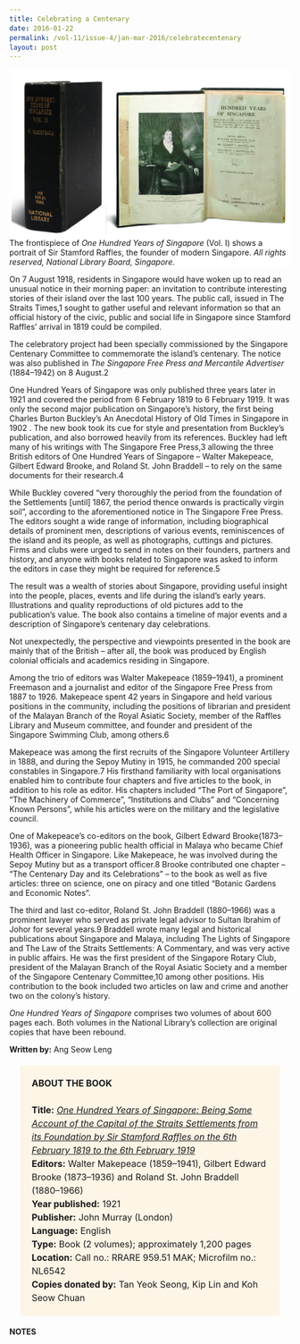 ```yaml
---
title: Celebrating a Centenary
date: 2016-01-22
permalink: /vol-11/issue-4/jan-mar-2016/celebratecentenary
layout: post
---
```

<div style="background-color: white;"><br><img src="/images/vol-11-issue-4/celebrating-a-centenary/01_celebratingcentenary.jpg">The frontispiece of <i>One Hundred Years of Singapore</i> (Vol. I) shows a portrait of Sir Stamford Raffles, the founder of modern Singapore. <i>All rights reserved, National Library Board, Singapore.</i></div>

On 7 August 1918, residents in Singapore would have woken up to read an unusual notice in their morning paper: an invitation to contribute interesting stories of their island over the last 100 years. The public call, issued in The Straits Times,1 sought to gather useful and relevant information so that an official history of the civic, public and social life in Singapore since Stamford Raffles’ arrival in 1819 could be compiled.

The celebratory project had been specially commissioned by the Singapore Centenary Committee to commemorate the island’s centenary. The notice was also published in *The Singapore Free Press and Mercantile Advertiser* (1884–1942) on 8 August.2

One Hundred Years of Singapore was only published three years later in 1921 and covered the period from 6 February 1819 to 6 February 1919. It was only the second major publication on Singapore’s history, the first being Charles Burton Buckley’s An Anecdotal History of Old Times in Singapore in 1902 . The new book took its cue for style and presentation from Buckley’s publication, and also borrowed  heavily from its references. Buckley had left many of his writings with The Singapore Free Press,3 allowing the three British editors of One Hundred Years of Singapore – Walter Makepeace, Gilbert Edward Brooke, and Roland St. John Braddell – to rely on the same documents for their research.4

While Buckley covered “very thoroughly the period from the foundation of the Settlements [until] 1867, the period thence onwards is practically virgin soil”, according to the aforementioned notice in The Singapore Free Press. The editors sought a wide range of information, including biographical details of prominent men, descriptions of various events, reminiscences of the island and its people, as well as photographs, cuttings and pictures. Firms and clubs were urged to send in notes on their founders, partners and history, and anyone with books related to Singapore was asked to inform the editors in case they might be required for reference.5

The result was a wealth of stories about Singapore, providing useful insight into the people, places, events and life during the island’s early years. Illustrations and quality reproductions of old pictures add to the publication’s value. The book also contains a timeline of major events and a description of Singapore’s centenary day celebrations.

Not unexpectedly, the perspective and viewpoints presented in the book are mainly that of the British – after all, the book was produced by English colonial officials and academics residing in Singapore.

Among the trio of editors was Walter Makepeace (1859–1941), a prominent Freemason and a journalist and editor of the Singapore Free Press from 1887 to 1926. Makepeace spent 42 years in Singapore and held various positions in the community, including the positions of librarian and president of the Malayan Branch of the Royal Asiatic Society, member of the Raffles Library and Museum committee, and founder and president of the Singapore Swimming Club, among others.6

Makepeace was among the first recruits of the Singapore Volunteer Artillery in 1888, and during the Sepoy Mutiny in 1915, he commanded 200 special constables in Singapore.7 His firsthand familiarity with local organisations enabled him to contribute four chapters and five articles to the book, in addition to his role as editor. His chapters included “The Port of Singapore”, “The Machinery of Commerce”, “Institutions and Clubs” and “Concerning Known Persons”, while his articles were on the military and the legislative council.

One of Makepeace’s co-editors on the book, Gilbert Edward Brooke(1873–1936), was a pioneering public health official in Malaya who became Chief Health Officer in Singapore. Like Makepeace, he was involved during the Sepoy Mutiny but as a transport officer.8 Brooke contributed one chapter – “The Centenary Day and its Celebrations” – to the book as well as five articles: three on science, one on piracy and one titled “Botanic Gardens and Economic Notes”.

The third and last co-editor, Roland St. John Braddell (1880–1966) was a prominent lawyer who served as private legal advisor to Sultan Ibrahim of Johor for several years.9 Braddell wrote many legal and historical publications about Singapore and Malaya, including The Lights of Singapore and The Law of the Straits Settlements: A Commentary, and was very active in public affairs. He was the first president of the Singapore Rotary Club, president of the Malayan Branch of the Royal Asiatic Society and a member of the Singapore Centenary Committee,10 among other positions. His contribution to the book included two articles on law and crime and another two on the colony’s history.

*One Hundred Years of Singapore* comprises two volumes of about 600 pages each. Both volumes in the National Library’s collection are original copies that have been rebound.

**Written by:** Ang Seow Leng

<span style="background-colour: #fdf5e6; padding: 20px; margin: 20px; background:#fdf5e6; display:block; font-size:1rem; line-height:1.5rem;"><b>ABOUT THE BOOK</b>
<br><br>
<b>Title:</b> <i><a href="https://eservice.nlb.gov.sg/item_holding.aspx?bid=4183132">One Hundred Years of Singapore: Being Some Account of the Capital of the Straits Settlements from its Foundation by Sir Stamford Raffles on the 6th February 1819 to the 6th February 1919</a></i>
<br>
	<b>Editors:</b> Walter Makepeace (1859–1941), Gilbert Edward Brooke (1873–1936) and Roland St. John Braddell (1880–1966)
<br>
<b>Year published:</b> 1921
<br>
<b>Publisher:</b> John Murray (London)
<br>
<b>Language:</b> English
<br>
<b>Type:</b> Book (2 volumes); approximately 1,200 pages
<br>
<b>Location:</b> Call no.: RRARE 959.51 MAK; Microfilm no.: NL6542
<br>
<b>Copies donated by:</b> Tan Yeok Seong, Kip Lin and Koh Seow Chuan</span>

#### **NOTES**

[^1]:[One hundred years of Singapore](http://eresources.nlb.gov.sg/newspapers/Digitised/Article/straitstimes19180807-1.2.43). (1918, August 7). *The Straits Times*, p. 8. Retrieved from NewspaperSG.

[^2]:[One hundred years of Singapore](http://eresources.nlb.gov.sg/newspapers/Digitised/Article/singfreepressb19180808-1.2.16). (1918, August 8). *The Singapore Free Press*, p. 83. Retrieved from NewspaperSG.

[^3]:National Library Board. (2016). *[Charles Burton Buckley](http://eresources.nlb.gov.sg/infopedia/articles/SIP_1145_2006-08-29.html)* written by Chia, Yeong Jia Joshua. Retrieved from Singapore Infopedia website.

[^4]:[The Singapore Free Press and the men who have made it](http://eresources.nlb.gov.sg/newspapers/Digitised/Article/singfreepressb19351008-1.2.4.1). (1935, October 8). *The Singapore Free Press*, p. 1. Retrieved from NewspaperSG.

[^5]:*[The Straits Times](http://eresources.nlb.gov.sg/newspapers/Digitised/Article/straitstimes19180807-1.2.43),* 7 Aug 1918, p. 8; *[The Singapore Free Press](http://eresources.nlb.gov.sg/newspapers/Digitised/Article/singfreepressb19180808-1.2.16)*, 8 Aug 1918, p. 83.

[^6]:*[The Singapore Free Press](http://eresources.nlb.gov.sg/newspapers/Digitised/Article/singfreepressb19351008-1.2.4.1),* 8 Oct 1935, p. 1.

[^7]:*[The Singapore Free Press](http://eresources.nlb.gov.sg/newspapers/Digitised/Article/singfreepressb19351008-1.2.4.1),* 8 Oct 1935, p. 1.

[^8]:[Chief Health Officer for 26 years](http://eresources.nlb.gov.sg/newspapers/Digitised/Article/straitstimes19360116-1.2.66.69). (1936, January 16). *The Straits Times*, p. 13. Retrieved from NewspaperSG.

[^9]:National Library Board. (2019, May). *[Roland St. John Braddell](http://eresources.nlb.gov.sg/infopedia/articles/SIP_1210_2008-01-30.html)* written by Chia, Yeong Jia Joshua & Ong, Alex. Retrieved from Singapore Infopedia website.

[^10]:[Singapore citizen](http://eresources.nlb.gov.sg/newspapers/Digitised/Article/straitstimes19510721-1.2.93). (1951, July 21). *The Straits Times*, p. 6. Retrieved from NewspaperSG.